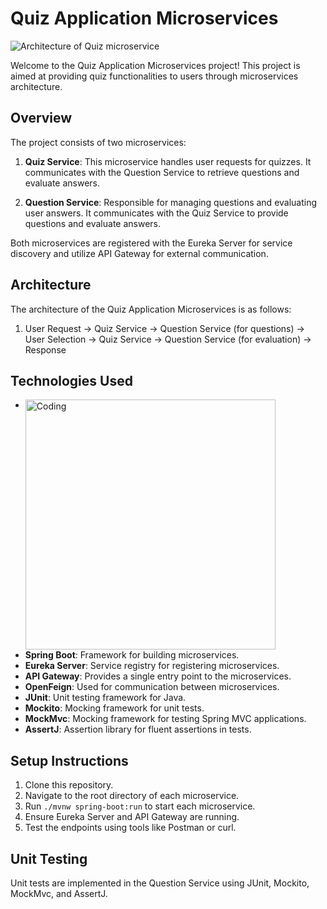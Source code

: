 # Quiz Application Microservices
![Architecture of Quiz microservice](https://kambei.dev/assets/img/posts/architecture_step_I.jpg)

Welcome to the Quiz Application Microservices project! This project is aimed at providing quiz functionalities to users through microservices architecture.

## Overview

The project consists of two microservices:

1. **Quiz Service**: This microservice handles user requests for quizzes. It communicates with the Question Service to retrieve questions and evaluate answers.

2. **Question Service**: Responsible for managing questions and evaluating user answers. It communicates with the Quiz Service to provide questions and evaluate answers.

Both microservices are registered with the Eureka Server for service discovery and utilize API Gateway for external communication.

## Architecture

The architecture of the Quiz Application Microservices is as follows:

1. User Request -> Quiz Service -> Question Service (for questions) -> User Selection -> Quiz Service -> Question Service (for evaluation) -> Response


## Technologies Used

- <img align="top" alt="Coding" width="400" src="https://encrypted-tbn0.gstatic.com/images?q=tbn:ANd9GcQQ-Hu6MkS0D4rqNHlTwD-YHp3HD-i0twnGGgWGG2emMV2Vm5gDqxmKmpk2-b7kqKfHAvk&usqp=CAU"> 
- **Spring Boot**: Framework for building microservices.
- **Eureka Server**: Service registry for registering microservices.
- **API Gateway**: Provides a single entry point to the microservices.
- **OpenFeign**: Used for communication between microservices.
- **JUnit**: Unit testing framework for Java.
- **Mockito**: Mocking framework for unit tests.
- **MockMvc**: Mocking framework for testing Spring MVC applications.
- **AssertJ**: Assertion library for fluent assertions in tests.

## Setup Instructions

1. Clone this repository.
2. Navigate to the root directory of each microservice.
3. Run `./mvnw spring-boot:run` to start each microservice.
4. Ensure Eureka Server and API Gateway are running.
5. Test the endpoints using tools like Postman or curl.

## Unit Testing

Unit tests are implemented in the Question Service using JUnit, Mockito, MockMvc, and AssertJ. 




